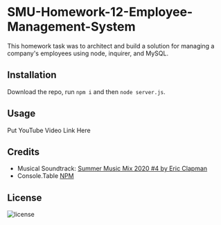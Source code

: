 # SMU-Homework-12-Employee-Management-System

This homework task was to architect and build a solution for managing a company's employees using node, inquirer, and MySQL.

## Installation

Download the repo, run `npm i` and then `node server.js`.

## Usage

Put YouTube Video Link Here

## Credits

- Musical Soundtrack: [Summer Music Mix 2020 #4 by Eric Clapman](https://www.youtube.com/watch?v=cwfEkoHPw-o)
- Console.Table [NPM](https://www.npmjs.com/package/console.table)

## License

![license](https://img.shields.io/badge/license-MIT-brightgreen)
